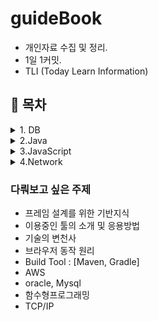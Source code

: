 # guideBook
- 개인자료 수집 및 정리.
- 1일 1커밋.
- TLI (Today Learn Information)

## &#128204; 목차
<details>
<summary>1. DB</summary>

- <details>
    <summary>1.1 Oracle</summary>

    - [dataBasePlanning](./db/oracle/dataBasePlanning.md)
    - [dataIntegrity](./db/oracle/dataIntegrity.md)
    - [errorCode](./db/oracle/errorCode.md)
    - [function](./db/oracle/function.md)
    - [jdbc](./db/oracle/jdbc.md)
    - [join](./db/oracle/join.md)
    - [paginaion](./db/oracle/paginaion.md)
    - [procedure](./db/oracle/procedure.md)
    - [query_DCL](./db/oracle/query_DCL.md)
    - [query_DLL](./db/oracle/query_DLL.md)
    - [query_DML](./db/oracle/query_DML.md)
    - [query_QL](./db/oracle/query_QL.md)
    - [queryOptimizaion](./db/oracle/queryOptimizaion.md)
    - [seqence](./db/oracle/seqence.md)
    - [transaction](./db/oracle/transaction.md)
    - [trigger](./db/oracle/trigger.md)
    - [view](./db/oracle/view.md)
    </details>
- <details>
    <summary>1.2 Mysql</summary>

    - [install](./db/mysql/install.md)
  </details>
</details>


<details>
<summary>2.Java</summary>

- [ClassPart1](./java/class_part_1.md)
- [ClassPart2](./java/class_part_2.md)
- [ClassPart3](./java/class_part_3.md)
</details>

<details>
<summary>3.JavaScript</summary>

- [Array](./javascript/array.md)
- [Json](./javascript/json.md)
- [StricMode](./javascript/stricMode.md)
</details>


<details>
<summary>4.Network</summary>

- [HTTP](./network/http.md)
- [REST](./network/REST.md)
- [StricMode](./network/stricMode.md)
</details>


### 다뤄보고 싶은 주제
- 프레임 설계를 위한 기반지식
- 이용중인 툴의 소개 및 응용방법
- 기술의 변천사
- 브라우저 동작 원리
- Build Tool : [Maven, Gradle]
- AWS
- oracle, Mysql
- 함수형프로그래밍
- TCP/IP
